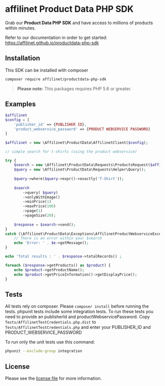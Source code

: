 # affilinet Product Data PHP SDK
Grab our <b>Product Data PHP SDK</b> and have access to millions of products within minutes.    

Refer to our documentation in order to get started: https://affilinet.github.io/productdata-php-sdk


## Installation
This SDK can be installed with composer

```sh
composer require affilinet/productdata-php-sdk
```
> **Please note:** This packages requires PHP 5.6 or greater.


## Examples

```php
$affilinet
$config = [
    'publisher_id' => {PUBLISHER ID},
    'product_webservice_password' => {PRODUCT WEBSERVICE PASSWORD}
]

$affilinet = new \Affilinet\ProductData\AffilinetClient($config);

// simple search for t-shirts (using the product webservice)

try {
    $search = new \Affilinet\ProductData\Requests\ProductsRequest($affilinet);
    $query = new \Affilinet\ProductData\Requests\Helper\Query();
    
    $query->where($query->expr()->exactly('T-Shirt'));
    
    $search
        ->query( $query)
        ->onlyWithImage()
        ->minPrice(1)
        ->maxPrice(100)
        ->page(1)
        ->pageSize(20);
    
    $response = $search->send();
}
catch (\Affilinet\ProductData\Exceptions\AffilinetProductWebserviceException $e) {
    // There is an error within your $search
    echo 'Error: ' . $e->getMessage();
}

echo 'Total results : ' . $response->totalRecords() ;

foreach ($response->getProducts() as $product) {
    echo $product->getProductName();
    echo $product->getPriceInformation()->getDisplayPrice();
}

```


## Tests

All tests rely on composer. Please `composer install` before running the tests. 
phpunit tests include some integration tests. To run these tests you need to provide an publisherId and productWebservicePassword. 
Copy `Tests/AffilinetTestCredentials.php.dist` to `Tests/AffilinetTestCredentials.php` and enter your PUBLISHER_ID and PRODUCT_WEBSERVICE_PASSWORD

To run only the unit tests use this command:
```sh
phpunit --exclude-group integration
```


## License

Please see the [license file](https://github.com/affilinet/php-sdk/blob/master/LICENSE) for more information.
